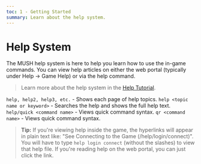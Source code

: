 ```yaml
---
toc: 1 - Getting Started
summary: Learn about the help system.
---
```

# Help System

The MUSH help system is here to help you learn how to use the in-game commands.  You can view help articles on either the web portal (typically under Help -> Game Help) or via the help command.

> Learn more about the help system in the [Help Tutorial](/help/help_tutorial).

`help, help2, help3, etc.` - Shows each page of help topics.
`help <topic name or keyword>` - Searches the help and shows the full help text.
`help/quick <command name>` - Views quick command syntax.
`qr <command name>` - Views quick command syntax.

> **Tip:** If you're viewing help inside the game, the hyperlinks will appear in plain text like: "See Connecting to the Game (/help/login/connect)".  You will have to type `help login connect` (without the slashes) to view that help file.  If you're reading help on the web portal, you can just click the link.